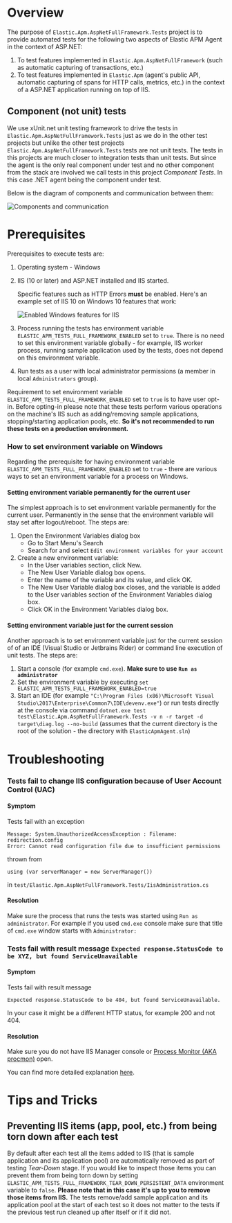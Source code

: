 # Overview

The purpose of `Elastic.Apm.AspNetFullFramework.Tests` project is to provide automated tests for the following two aspects of Elastic APM Agent in the context of ASP.NET:
1. To test features implemented in `Elastic.Apm.AspNetFullFramework` (such as automatic capturing of transactions, etc.)
2. To test features implemented in `Elastic.Apm` (agent's public API, automatic capturing of spans for HTTP calls, metrics, etc.) in the context of a ASP.NET application running on top of IIS.  

## Component (not unit) tests

We use xUnit.net unit testing framework to drive the tests in `Elastic.Apm.AspNetFullFramework.Tests` just as we do in the other test projects but unlike the other test projects `Elastic.Apm.AspNetFullFramework.Tests` tests are not unit tests.
The tests in this projects are much closer to integration tests than unit tests.
But since the agent is the only real component under test and no other component from the stack are involved we call tests in this project _Component Tests_.
In this case .NET agent being the component under test.

Below is the diagram of components and communication between them:
 
![Components and communication](https://user-images.githubusercontent.com/7782093/59779351-c0f26d00-92c0-11e9-9413-57c05653ced4.png)

# Prerequisites

Prerequisites to execute tests are:

1. Operating system - Windows
2. IIS (10 or later) and ASP.NET installed and IIS started.

   Specific features such as HTTP Errors **must** be enabled. Here's an example set of IIS 10 on Windows 10 features that work:
  
   ![Enabled Windows features for IIS](../../docs/images/iis_windows_features.png)

3. Process running the tests has environment variable `ELASTIC_APM_TESTS_FULL_FRAMEWORK_ENABLED` set to `true`. There is no need to set this environment variable globally - for example, IIS worker process, running sample application used by the tests, does not depend on this environment variable.
4. Run tests as a user with local administrator permissions (a member in local `Administrators` group).

Requirement to set environment variable `ELASTIC_APM_TESTS_FULL_FRAMEWORK_ENABLED` set to `true` is to have user opt-in.
Before opting-in please note that these tests perform various operations on the machine's IIS such as adding/removing sample applications, stopping/starting application pools, etc.
**So it's not recommended to run these tests on a production environment.**


### How to set environment variable on Windows 

Regarding the prerequisite for having environment variable `ELASTIC_APM_TESTS_FULL_FRAMEWORK_ENABLED` set to `true` - there are various ways to set an environment variable for a process on Windows.

#### Setting environment variable permanently for the current user 

The simplest approach is to set environment variable permanently for the current user.
Permanently in the sense that the environment variable will stay set after logout/reboot.
The steps are:
1. Open the Environment Variables dialog box
    * Go to Start Menu's Search
    * Search for and select `Edit environment variables for your account`
2. Create a new environment variable:
    * In the User variables section, click New.
    * The New User Variable dialog box opens.
    * Enter the name of the variable and its value, and click OK.
    * The New User Variable dialog box closes, and the variable is added to the User variables section of the Environment Variables dialog box.
    * Click OK in the Environment Variables dialog box.

#### Setting environment variable just for the current session

Another approach is to set environment variable just for the current session of of an IDE (Visual Studio or Jetbrains Rider) or command line execution of unit tests. 
The steps are:
1. Start a console (for example `cmd.exe`). **Make sure to use `Run as administrator`**
2. Set the environment variable by executing `set ELASTIC_APM_TESTS_FULL_FRAMEWORK_ENABLED=true`
3. Start an IDE (for example `"C:\Program Files (x86)\Microsoft Visual Studio\2017\Enterprise\Common7\IDE\devenv.exe"`) or run tests directly at the console via command `dotnet.exe test test\Elastic.Apm.AspNetFullFramework.Tests -v n -r target -d target\diag.log --no-build` (assumes that the current directory is the root of the solution - the directory with `ElasticApmAgent.sln`)    

# Troubleshooting

### Tests fail to change IIS configuration because of User Account Control (UAC)

#### Symptom
Tests fail with an exception

```
Message: System.UnauthorizedAccessException : Filename: redirection.config
Error: Cannot read configuration file due to insufficient permissions
```

thrown from 

```
using (var serverManager = new ServerManager())
```
in `test/Elastic.Apm.AspNetFullFramework.Tests/IisAdministration.cs` 

#### Resolution

Make sure the process that runs the tests was started using `Run as administrator`.
For example if you used `cmd.exe` console make sure that title of `cmd.exe` window starts with `Administrator: `    


### Tests fail with result message `Expected response.StatusCode to be XYZ, but found ServiceUnavailable`

#### Symptom

Tests fail with result message 

```
Expected response.StatusCode to be 404, but found ServiceUnavailable.
```

In your case it might be a different HTTP status, for example 200 and not 404.  

#### Resolution

Make sure you do not have IIS Manager console or [Process Monitor (AKA procmon)](https://docs.microsoft.com/en-us/sysinternals/downloads/procmon) open.    

You can find more detailed explanation [here](https://github.com/elastic/apm-agent-dotnet/pull/273#issuecomment-503685801).

# Tips and Tricks

## Preventing IIS items (app, pool, etc.) from being torn down after each test

By default after each test all the items added to IIS (that is sample application and its application pool) are automatically removed as part of testing _Tear-Down_ stage.
If you would like to inspect those items you can prevent them from being torn down by setting `ELASTIC_APM_TESTS_FULL_FRAMEWORK_TEAR_DOWN_PERSISTENT_DATA` environment variable to `false`.
**Please note that in this case it's up to you to remove those items from IIS.**
The tests remove/add sample application and its application pool at the start of each test so it does not matter to the tests if the previous test run cleaned up after itself or if it did not.    
